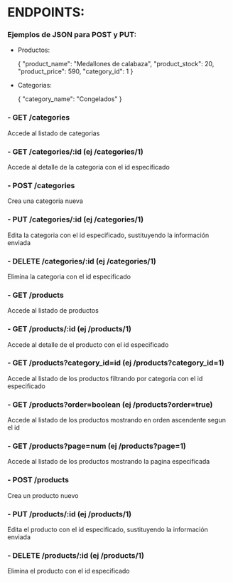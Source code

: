 # ENDPOINTS:

### Ejemplos de JSON para POST y PUT:

 - Productos:   

    {
        "product_name": "Medallones de calabaza",
        "product_stock": 20,
        "product_price": 590,
        "category_id": 1
    }

 - Categorias: 

    {
        "category_name": "Congelados"
    }

### - GET /categories
Accede al listado de categorias

### - GET /categories/:id (ej /categories/1)
Accede al detalle de la categoria con el id especificado

### - POST /categories
Crea una categoria nueva

### - PUT /categories/:id (ej /categories/1)
Edita la categoria con el id especificado, sustituyendo la información enviada

### - DELETE /categories/:id (ej /categories/1)
Elimina la categoria con el id especificado

### - GET /products
Accede al listado de productos

### - GET /products/:id (ej /products/1)
Accede al detalle de el producto con el id especificado

### - GET /products?category_id=id (ej /products?category_id=1)
Accede al listado de los productos filtrando por categoria con el id especificado

### - GET /products?order=boolean (ej /products?order=true)
Accede al listado de los productos mostrando en orden ascendente segun el id 

### - GET /products?page=num (ej /products?page=1)
Accede al listado de los productos mostrando la pagina especificada

### - POST /products
Crea un producto nuevo

### - PUT /products/:id (ej /products/1)
Edita el producto con el id especificado, sustituyendo la información enviada

### - DELETE /products/:id (ej /products/1)
Elimina el producto con el id especificado
